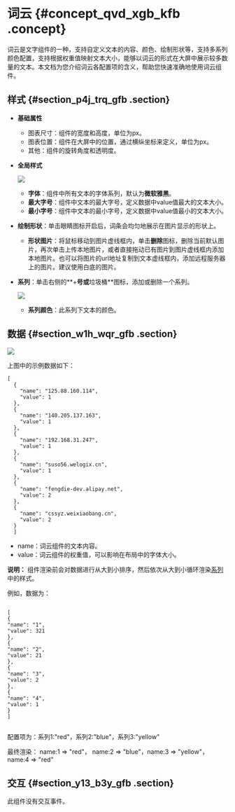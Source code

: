 # 词云 {#concept_qvd_xgb_kfb .concept}

词云是文字组件的一种，支持自定义文本的内容、颜色、绘制形状等，支持多系列颜色配置，支持根据权重值映射文本大小，能够以词云的形式在大屏中展示较多数量的文本。本文档为您介绍词云各配置项的含义，帮助您快速准确地使用词云组件。

## 样式 {#section_p4j_trq_gfb .section}

-   **基础属性** 

    -   图表尺寸：组件的宽度和高度，单位为px。
    -   图表位置：组件在大屏中的位置，通过横纵坐标来定义，单位为px。
    -   其他：组件的旋转角度和透明度。
-   **全局样式**

    ![](http://static-aliyun-doc.oss-cn-hangzhou.aliyuncs.com/assets/img/22637/155894067113357_zh-CN.png)

    -   **字体**：组件中所有文本的字体系列，默认为**微软雅黑**。
    -   **最大字号**：组件中文本的最大字号，定义数据中value值最大的文本大小。
    -   **最小字号**：组件中文本的最小字号，定义数据中value值最小的文本大小。
-   **绘制形状**：单击眼睛图标开启后，词条会均匀地展示在图片显示的形状上。
    -   **形状图片**：将鼠标移动到图片虚线框内，单击**删除**图标，删除当前默认图片，再次单击上传本地图片，或者直接拖动已有图片到图片虚线框内添加本地图片。也可以将图片的url地址复制到文本虚线框内，添加远程服务器上的图片。建议使用白底的图片。
-   **系列**：单击右侧的**+**号或**垃圾桶**图标，添加或删除一个系列。

    ![](http://static-aliyun-doc.oss-cn-hangzhou.aliyuncs.com/assets/img/22637/155894067213358_zh-CN.png)

    -   **系列颜色**：此系列下文本的颜色。

## 数据 {#section_w1h_wqr_gfb .section}

![](http://static-aliyun-doc.oss-cn-hangzhou.aliyuncs.com/assets/img/22637/155894067213359_zh-CN.png)

上图中的示例数据如下：

``` {#codeblock_o0c_sok_zvq}
[
  {
    "name": "125.88.160.114",
    "value": 1
  },
  {
    "name": "140.205.137.163",
    "value": 1
  },
  {
    "name": "192.168.31.247",
    "value": 1
  },
  {
    "name": "suso56.welogix.cn",
    "value": 1
  },
  {
    "name": "fengdie-dev.alipay.net",
    "value": 2
  },
  {
    "name": "cssyz.weixiaobang.cn",
    "value": 2
  }
  ]
```

-   name：词云组件的文本内容。
-   value：词云组件的权重值，可以影响在布局中的字体大小。

**说明：** 组件渲染前会对数据进行从大到小排序，然后依次从大到小循环渲染[系列](#)中的样式。

例如，数据为：

```

[
{
"name": "1",
"value": 321
},
{
"name": "2",
"value": 21
},
{
"name": "3",
"value": 2
},
{
"name": "4",
"value": 1
}
]
					
```

配置项为：系列1:"red"，系列2:"blue"，系列3:"yellow"

最终渲染： name:1 =\> "red"， name:2 =\> "blue"，name:3 =\> "yellow"，name:4 =\> "red"

## 交互 {#section_y13_b3y_gfb .section}

此组件没有交互事件。

